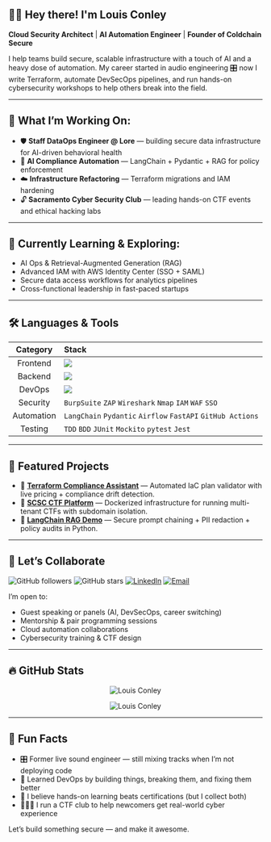 ## 👋🏾 Hey there! I'm Louis Conley

**Cloud Security Architect** | **AI Automation Engineer** | **Founder of Coldchain Secure**

I help teams build secure, scalable infrastructure with a touch of AI and a heavy dose of automation. My career started in audio engineering 🎛️ now I write Terraform, automate DevSecOps pipelines, and run hands-on cybersecurity workshops to help others break into the field.

---

## 🔭 What I’m Working On:

- 🛡️ **Staff DataOps Engineer @ Lore** — building secure data infrastructure for AI-driven behavioral health
- 🧠 **AI Compliance Automation** — LangChain + Pydantic + RAG for policy enforcement
- ☁️ **Infrastructure Refactoring** — Terraform migrations and IAM hardening
- 🔓 **Sacramento Cyber Security Club** — leading hands-on CTF events and ethical hacking labs

---

## 🌱 Currently Learning & Exploring:

- AI Ops & Retrieval-Augmented Generation (RAG)
- Advanced IAM with AWS Identity Center (SSO + SAML)
- Secure data access workflows for analytics pipelines
- Cross-functional leadership in fast-paced startups

---

## 🛠️ Languages & Tools

| Category | Stack |
|:--------:|:------|
| Frontend | <img src="https://skillicons.dev/icons?i=html,css,js,ts,angular,bootstrap" /> |
| Backend | <img src="https://skillicons.dev/icons?i=python,java,spring,postgres,mysql,nodejs,maven" /> |
| DevOps | <img src="https://skillicons.dev/icons?i=terraform,docker,github,aws,gcp,azure,linux" /> |
| Security | `BurpSuite` `ZAP` `Wireshark` `Nmap` `IAM` `WAF` `SSO` |
| Automation | `LangChain` `Pydantic` `Airflow` `FastAPI` `GitHub Actions` |
| Testing | `TDD` `BDD` `JUnit` `Mockito` `pytest` `Jest` |

---

## 🚀 Featured Projects

- 🔐 [**Terraform Compliance Assistant**](https://github.com/formula38/terraform-cost-estimator) — Automated IaC plan validator with live pricing + compliance drift detection.
- 🎯 [**SCSC CTF Platform**](https://github.com/formula38/scsc-ctf-platform) — Dockerized infrastructure for running multi-tenant CTFs with subdomain isolation.
- 🧠 [**LangChain RAG Demo**](https://github.com/formula38/langchain-rag-compliance) — Secure prompt chaining + PII redaction + policy audits in Python.

---

## 🤝 Let’s Collaborate

![GitHub followers](https://img.shields.io/github/followers/formula38?label=Follow&style=social)
![GitHub stars](https://img.shields.io/github/stars/formula38?style=social)
[![LinkedIn](https://img.shields.io/badge/LinkedIn-Louis_Conley-blue?logo=linkedin&style=flat-square)](https://www.linkedin.com/in/louismconley/)
[![Email](https://img.shields.io/badge/Email-louismconley@gmail.com-red?style=flat-square)](mailto:louismconley@gmail.com)

I’m open to:
- Guest speaking or panels (AI, DevSecOps, career switching)
- Mentorship & pair programming sessions
- Cloud automation collaborations
- Cybersecurity training & CTF design

---

## 🔥 GitHub Stats

<p align="center">
  <img src="https://github-readme-stats.vercel.app/api?username=formula38&show_icons=true&theme=vision-friendly-dark" alt="Louis Conley" />
</p>
<p align="center">
  <img src="https://github-readme-stats.vercel.app/api/top-langs/?username=formula38&layout=compact&theme=vision-friendly-dark" alt="Louis Conley" />
</p>

---

## 🧩 Fun Facts

- 🎛️ Former live sound engineer — still mixing tracks when I’m not deploying code
- 🧠 Learned DevOps by building things, breaking them, and fixing them better
- 💬 I believe hands-on learning beats certifications (but I collect both)
- 👨🏾‍🏫 I run a CTF club to help newcomers get real-world cyber experience

Let’s build something secure — and make it awesome.

